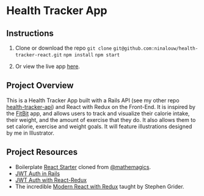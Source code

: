 # Health Tracker App

## Instructions

1. Clone or download the repo
``git clone``
``git@github.com:ninalouw/health-tracker-react.git``
``npm install``
``npm start``

2. Or view the live app [here]().

## Project Overview

This is a Health Tracker App built with a Rails API (see my other repo [health-tracker-api]()) and React with Redux on the Front-End.
It is inspired by the [FitBit](https://www.fitbit.com/en-ca/app) app, and allows users to track and visualize their calorie intake, their weight, and the amount of exercise that they do. It also allows them to set calorie, exercise and weight goals. It will feature illustrations designed by me in Illustrator.


## Project Resources

* Boilerplate [React Starter](https://github.com/mathemagics/react-starter) cloned from [@mathemagics](https://github.com/mathemagics).
* [JWT Auth in Rails](http://www.thegreatcodeadventure.com/jwt-auth-in-rails-from-scratch/)
* [JWT Auth with React-Redux](http://www.thegreatcodeadventure.com/jwt-authentication-with-react-redux/)
* The incredible [Modern React with Redux](https://www.udemy.com/react-redux/learn/v4/content) taught by Stephen Grider.
